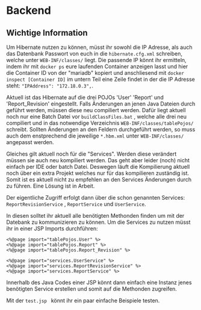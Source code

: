 # Backend

## Wichtige Information

Um Hibernate nutzen zu können, müsst ihr sowohl die IP Adresse, als auch das Datenbank Passwort von euch
in die `hibernate.cfg.xml` schreiben, welche unter `WEB-INF/classes/` liegt.
Die passende IP könnt ihr ermitteln, indem ihr mit `docker ps` eure laufenden Container anzeigen lasst
und hier die Container ID von der "mariadb" kopiert und anschliesend mit `docker inspect [Container ID]` 
im untern Teil eine Zeile findet in der die IP Adresse steht: ` "IPAddress": "172.18.0.3", `.


Aktuell ist das Hibernate auf die drei POJOs 'User' 'Report' und 'Report_Revision' 
eingestellt. Falls Änderungen an jenen Java Dateien durch geführt werden,
müssen diese neu compiliert werden. Dafür liegt aktuell noch nur eine Batch Datei vor
`buildClassFiles.bat` , welche alle drei neu compiliert und in das notwendige Verzeichnis
`WEB-INF/classes/tablePojos/` schreibt. Sollten Änderungen an den Feldern durchgeführt werden,
 so muss auch dem enstprechend die jeweilige `*.hbm.xml` unter `WEB-INF/classes/` angepasst werden.
 
Gleiches gilt aktuell noch für die "Services". Werden diese verändert müssen sie auch neu kompiliert werden.
Das geht aber leider (noch) nicht einfach per IDE oder batch Datei. 
Deswegen läuft die Kompilierung aktuell noch über ein extra Projekt welches nur für das kompilieren zuständig ist.
Somit ist es aktuell nicht zu empfehlen an den Services Änderungen durch zu führen. Eine Lösung ist in Arbeit.

Der eigentliche Zugriff erfolgt dann über die schon genannten Services: 
`ReportRevisionService` , `ReportService` und `UserService`. 

In diesen solltet ihr aktuell alle benötigten Methonden finden um mit der Datebank zu kommunizieren zu können.
Um die Services zu nutzen müsst ihr in einer JSP Imports durchführen:

`<%@page import="tablePojos.User" %>`  
`<%@page import="tablePojos.Report" %>`  
`<%@page import="tablePojos.Report_Revision" %>`

`<%@page import="services.UserService" %>`  
`<%@page import="services.ReportRevisionService" %>`   
`<%@page import="services.ReportService" %>`  
  
 Innerhalb des Java Codes einer JSP könnt dann einfach eine Instanz jenes benötigten Service erstellen und somit auf die Methonden zugreifen.
 
 Mit der `test.jsp ` könnt ihr ein paar einfache Beispiele testen. 




 

